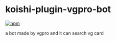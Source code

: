 # koishi-plugin-vgpro-bot

[![npm](https://img.shields.io/npm/v/koishi-plugin-vgpro-bot?style=flat-square)](https://www.npmjs.com/package/koishi-plugin-vgpro-bot)

a bot made by vgpro and it can search vg card
